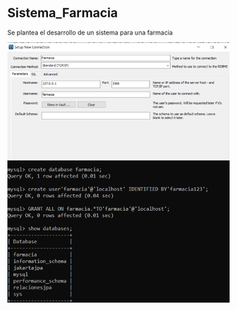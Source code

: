 # Sistema_Farmacia
Se plantea el desarrollo de un sistema para  una farmacia

![img](Conexion.PNG)
![img](BasedeDatosFarmacia.PNG)
